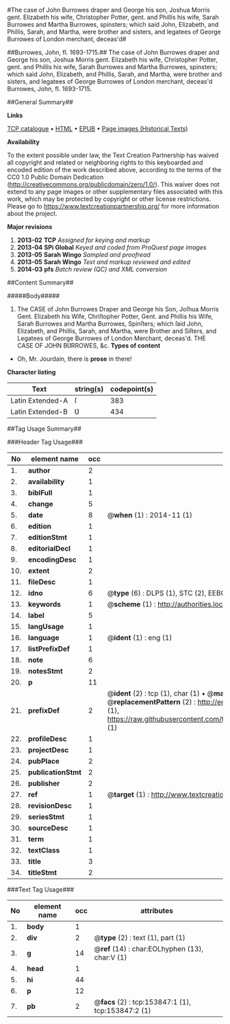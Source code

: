 #The case of John Burrowes draper and George his son, Joshua Morris gent. Elizabeth his wife, Christopher Potter, gent. and Phillis his wife, Sarah Burrowes and Martha Burrowes, spinsters; which said John, Elizabeth, and Phillis, Sarah, and Martha, were brother and sisters, and legatees of George Burrowes of London merchant, deceas'd#

##Burrowes, John, fl. 1693-1715.##
The case of John Burrowes draper and George his son, Joshua Morris gent. Elizabeth his wife, Christopher Potter, gent. and Phillis his wife, Sarah Burrowes and Martha Burrowes, spinsters; which said John, Elizabeth, and Phillis, Sarah, and Martha, were brother and sisters, and legatees of George Burrowes of London merchant, deceas'd
Burrowes, John, fl. 1693-1715.

##General Summary##

**Links**

[TCP catalogue](http://www.ota.ox.ac.uk/tcp/)  • 
[HTML](http://tei.it.ox.ac.uk/tcp/Texts-HTML/free/A81/A81276.html)  • 
[EPUB](http://tei.it.ox.ac.uk/tcp/Texts-EPUB/free/A81/A81276.epub) • 
[Page images (Historical Texts)](https://historicaltexts.jisc.ac.uk/eebo-99896307e)

**Availability**

To the extent possible under law, the Text Creation Partnership has waived all copyright and related or neighboring rights to this keyboarded and encoded edition of the work described above, according to the terms of the CC0 1.0 Public Domain Dedication (http://creativecommons.org/publicdomain/zero/1.0/). This waiver does not extend to any page images or other supplementary files associated with this work, which may be protected by copyright or other license restrictions. Please go to https://www.textcreationpartnership.org/ for more information about the project.

**Major revisions**

1. __2013-02__ __TCP__ *Assigned for keying and markup*
1. __2013-04__ __SPi Global__ *Keyed and coded from ProQuest page images*
1. __2013-05__ __Sarah Wingo__ *Sampled and proofread*
1. __2013-05__ __Sarah Wingo__ *Text and markup reviewed and edited*
1. __2014-03__ __pfs__ *Batch review (QC) and XML conversion*

##Content Summary##

#####Body#####

1. The CASE of John Burrowes Draper and George his Son, Joſhua Morris Gent. Elizabeth his Wife, Chriſtopher Potter, Gent. and Phillis his Wife, Sarah Burrowes and Martha Burrowes, Spinſters; which ſaid John, Elizabeth, and Phillis, Sarah, and Martha, were Brother and Siſters, and Legatees of George Burrowes of London Merchant, deceas'd.
THE CASE OF JOHN BƲRROWES, &c.
**Types of content**

  * Oh, Mr. Jourdain, there is **prose** in there!

**Character listing**


|Text|string(s)|codepoint(s)|
|---|---|---|
|Latin Extended-A|ſ|383|
|Latin Extended-B|Ʋ|434|

##Tag Usage Summary##

###Header Tag Usage###

|No|element name|occ|attributes|
|---|---|---|---|
|1.|__author__|2||
|2.|__availability__|1||
|3.|__biblFull__|1||
|4.|__change__|5||
|5.|__date__|8| @__when__ (1) : 2014-11 (1)|
|6.|__edition__|1||
|7.|__editionStmt__|1||
|8.|__editorialDecl__|1||
|9.|__encodingDesc__|1||
|10.|__extent__|2||
|11.|__fileDesc__|1||
|12.|__idno__|6| @__type__ (6) : DLPS (1), STC (2), EEBO-CITATION (1), PROQUEST (1), VID (1)|
|13.|__keywords__|1| @__scheme__ (1) : http://authorities.loc.gov/ (1)|
|14.|__label__|5||
|15.|__langUsage__|1||
|16.|__language__|1| @__ident__ (1) : eng (1)|
|17.|__listPrefixDef__|1||
|18.|__note__|6||
|19.|__notesStmt__|2||
|20.|__p__|11||
|21.|__prefixDef__|2| @__ident__ (2) : tcp (1), char (1)  •  @__matchPattern__ (2) : ([0-9\-]+):([0-9IVX]+) (1), (.+) (1)  •  @__replacementPattern__ (2) : http://eebo.chadwyck.com/downloadtiff?vid=$1&page=$2 (1), https://raw.githubusercontent.com/textcreationpartnership/Texts/master/tcpchars.xml#$1 (1)|
|22.|__profileDesc__|1||
|23.|__projectDesc__|1||
|24.|__pubPlace__|2||
|25.|__publicationStmt__|2||
|26.|__publisher__|2||
|27.|__ref__|1| @__target__ (1) : http://www.textcreationpartnership.org/docs/. (1)|
|28.|__revisionDesc__|1||
|29.|__seriesStmt__|1||
|30.|__sourceDesc__|1||
|31.|__term__|1||
|32.|__textClass__|1||
|33.|__title__|3||
|34.|__titleStmt__|2||


###Text Tag Usage###

|No|element name|occ|attributes|
|---|---|---|---|
|1.|__body__|1||
|2.|__div__|2| @__type__ (2) : text (1), part (1)|
|3.|__g__|14| @__ref__ (14) : char:EOLhyphen (13), char:V (1)|
|4.|__head__|1||
|5.|__hi__|44||
|6.|__p__|12||
|7.|__pb__|2| @__facs__ (2) : tcp:153847:1 (1), tcp:153847:2 (1)|
